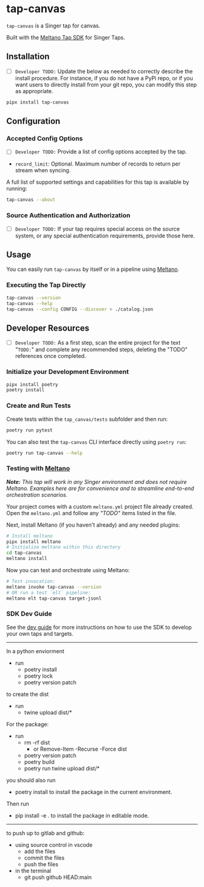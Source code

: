 # tap-canvas

`tap-canvas` is a Singer tap for canvas.

Built with the [Meltano Tap SDK](https://sdk.meltano.com) for Singer Taps.

## Installation

- [ ] `Developer TODO:` Update the below as needed to correctly describe the install procedure. For instance, if you do not have a PyPi repo, or if you want users to directly install from your git repo, you can modify this step as appropriate.

```bash
pipx install tap-canvas
```

## Configuration

### Accepted Config Options

- [ ] `Developer TODO:` Provide a list of config options accepted by the tap.

- `record_limit`: Optional. Maximum number of records to return per stream when syncing.

A full list of supported settings and capabilities for this
tap is available by running:

```bash
tap-canvas --about
```

### Source Authentication and Authorization

- [ ] `Developer TODO:` If your tap requires special access on the source system, or any special authentication requirements, provide those here.

## Usage

You can easily run `tap-canvas` by itself or in a pipeline using [Meltano](https://meltano.com/).

### Executing the Tap Directly

```bash
tap-canvas --version
tap-canvas --help
tap-canvas --config CONFIG --discover > ./catalog.json
```

## Developer Resources

- [ ] `Developer TODO:` As a first step, scan the entire project for the text "`TODO:`" and complete any recommended steps, deleting the "TODO" references once completed.

### Initialize your Development Environment

```bash
pipx install poetry
poetry install
```

### Create and Run Tests

Create tests within the `tap_canvas/tests` subfolder and
  then run:

```bash
poetry run pytest
```

You can also test the `tap-canvas` CLI interface directly using `poetry run`:

```bash
poetry run tap-canvas --help
```

### Testing with [Meltano](https://www.meltano.com)

_**Note:** This tap will work in any Singer environment and does not require Meltano.
Examples here are for convenience and to streamline end-to-end orchestration scenarios._

Your project comes with a custom `meltano.yml` project file already created. Open the `meltano.yml` and follow any _"TODO"_ items listed in
the file.

Next, install Meltano (if you haven't already) and any needed plugins:

```bash
# Install meltano
pipx install meltano
# Initialize meltano within this directory
cd tap-canvas
meltano install
```

Now you can test and orchestrate using Meltano:

```bash
# Test invocation:
meltano invoke tap-canvas --version
# OR run a test `elt` pipeline:
meltano elt tap-canvas target-jsonl
```

### SDK Dev Guide

See the [dev guide](https://sdk.meltano.com/en/latest/dev_guide.html) for more instructions on how to use the SDK to 
develop your own taps and targets.


----

In a python enviorment
- run 
  - poetry install
  - poetry lock
  - poetry version patch

to create the dist
- run
  - twine upload dist/*

For the package:
- run
  - rm -rf dist
    - or Remove-Item -Recurse -Force dist
  - poetry version patch
  - poetry build
  - poetry run twine upload dist/*

you should also run
  - poetry install
to install the package in the current environment.

Then run 
- pip install -e .
to install the package in editable mode.
---

to push up to gitlab and github:
- using source control in vscode
  - add the files
  - commit the files
  - push the files
- in the terminal
  - git push github HEAD:main

